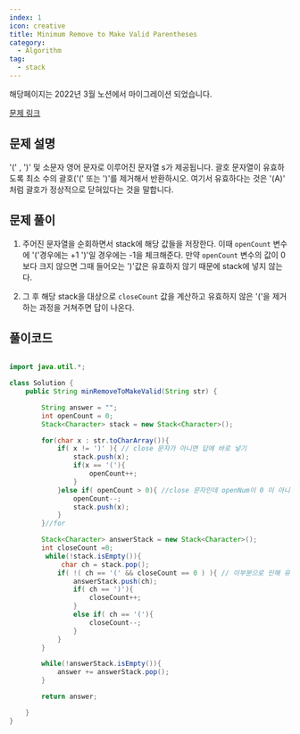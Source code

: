 ```yaml
---
index: 1
icon: creative
title: Minimum Remove to Make Valid Parentheses
category:
  - Algorithm
tag:
  - stack
---
```


해당페이지는 2022년 3월 노션에서 마이그레이션 되었습니다.

[문제 링크](https://leetcode.com/problems/minimum-remove-to-make-valid-parentheses/)

## 문제 설명

'(' , ')' 및 소문자 영어 문자로 이루어진 문자열 s가 제공됩니다. 괄호 문자열이 유효하도록 최소 수의 괄호('(' 또는 ')'를 제거해서 반환하시오. 여기서 유효하다는 것은 '(A)' 처럼 괄호가 정상적으로 닫혀있다는 것을 말합니다.

## 문제 풀이

1. 주어진 문자열을 순회하면서 stack에 해당 값들을 저장한다. 이때 `openCount` 변수에 '('경우에는 +1 ')'일 경우에는 -1을 체크해준다.
   만약 `openCount` 변수의 값이 0보다 크지 않으면 그때 들어오는 ')'값은 유효하지 않기 때문에 stack에 넣지 않는다.

2. 그 후 해당 stack을 대상으로 `closeCount` 값을 계산하고 유효하지 않은 '('을 제거하는 과정을 거쳐주면 답이 나온다.

## 풀이코드

```java

import java.util.*;

class Solution {
    public String minRemoveToMakeValid(String str) {

        String answer = "";
        int openCount = 0;
        Stack<Character> stack = new Stack<Character>();

        for(char x : str.toCharArray()){
            if( x != ')' ){ // close 문자가 아니면 답에 바로 넣기
                stack.push(x);
                if(x == '('){
                    openCount++;
                }
            }else if( openCount > 0){ //close 문자인데 openNum이 0 이 아니면 // 이부분으로 인해 유효하지 않은 ')'부분은 제거된다.
                openCount--;
                stack.push(x);
            }
	    }//for

        Stack<Character> answerStack = new Stack<Character>();
        int closeCount =0;
         while(!stack.isEmpty()){
             char ch = stack.pop();
            if( !( ch == '(' && closeCount == 0 ) ){ // 이부분으로 인해 유효하지 않은 '('부분은 제거된다.
                answerStack.push(ch);
                if( ch == ')'){
                    closeCount++;
                }
                else if( ch == '('){
                    closeCount--;
                }
            }
        }

        while(!answerStack.isEmpty()){
            answer += answerStack.pop();
        }

        return answer;

    }
}


```
